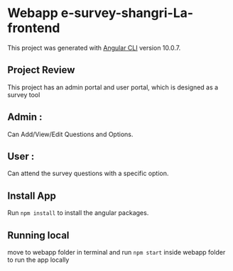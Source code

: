  # Webapp  e-survey-shangri-La-frontend

This project was generated with [Angular CLI](https://github.com/angular/angular-cli) version 10.0.7.


## Project Review
This project has an admin portal and user portal, which is designed as a survey tool
## Admin :
Can Add/View/Edit Questions and Options.
## User :
Can attend the survey questions with a specific option.

## Install App

Run `npm install` to install the angular packages.
## Running local

move to webapp folder in terminal and run `npm start` inside webapp folder to run the app locally


<!--## Development server

Run `ng serve` for a dev server. Navigate to `http://localhost:4200/`. The app will automatically reload if you change any of the source files.

## Code scaffolding

Run `ng generate component component-name` to generate a new component. You can also use `ng generate directive|pipe|service|class|guard|interface|enum|module`.

## Build

Run `ng build` to build the project. The build artifacts will be stored in the `dist/` directory. Use the `--prod` flag for a production build.

## Running unit tests

Run `ng test` to execute the unit tests via [Karma](https://karma-runner.github.io).

## Running end-to-end tests

Run `ng e2e` to execute the end-to-end tests via [Protractor](http://www.protractortest.org/).

## Further help

To get more help on the Angular CLI use `ng help` or go check out the [Angular CLI README](https://github.com/angular/angular-cli/blob/master/README.md). -->


